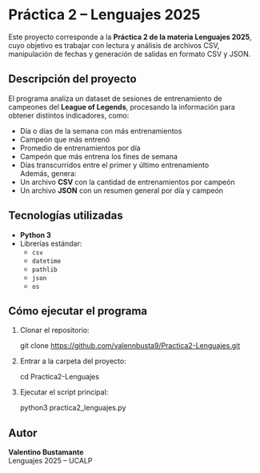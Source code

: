 # Práctica 2 – Lenguajes 2025
Este proyecto corresponde a la **Práctica 2 de la materia Lenguajes 2025**, cuyo objetivo es trabajar con lectura y análisis de archivos CSV, manipulación de fechas y generación de salidas en formato CSV y JSON.
## Descripción del proyecto
El programa analiza un dataset de sesiones de entrenamiento de campeones del **League of Legends**, procesando la información para obtener distintos indicadores, como:
- Día o días de la semana con más entrenamientos  
- Campeón que más entrenó  
- Promedio de entrenamientos por día  
- Campeón que más entrena los fines de semana  
- Días transcurridos entre el primer y último entrenamiento  
Además, genera:
- Un archivo **CSV** con la cantidad de entrenamientos por campeón  
- Un archivo **JSON** con un resumen general por día y campeón
  
##  Tecnologías utilizadas
- **Python 3**
- Librerías estándar:
  - `csv`
  - `datetime`
  - `pathlib`
  - `json`
  - `os`
    
##  Cómo ejecutar el programa
1. Clonar el repositorio:
   
   git clone https://github.com/valennbusta9/Practica2-Lenguajes.git
   
3. Entrar a la carpeta del proyecto:
   
   cd Practica2-Lenguajes
   
4. Ejecutar el script principal:
   
   python3 practica2_lenguajes.py
   
##  Autor
**Valentino Bustamante**  
Lenguajes 2025 – UCALP 

